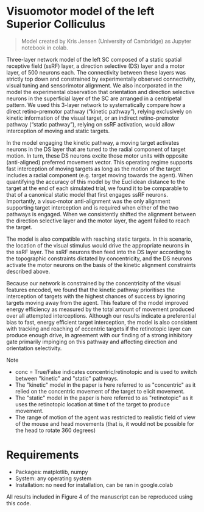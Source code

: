 # Visuomotor model of the left Superior Colliculus

>Model created by Kris Jensen (University of Cambridge) as Jupyter notebook in colab.

Three-layer network model of the left SC composed of a static spatial receptive field (ssRF) layer, a direction selective (DS) layer and a motor layer, of 500 neurons each. The connectivity between these layers was strictly top down and constrained by experimentally observed connectivity, visual tuning and sensorimotor alignment. We also incorporated in the model the experimental observation that orientation and direction selective neurons in the superficial layer of the SC are arranged in a centripetal pattern. We used this 3-layer network to systematically compare how a direct retino-premotor pathway (“kinetic pathway”), relying exclusively on kinetic information of the visual target, or an indirect retino-premotor pathway (“static pathway”), relying on ssRF activation, would allow interception of moving and static targets.

In the model engaging the kinetic pathway, a moving target activates neurons in the DS layer that are tuned to the radial component of target motion. In turn, these DS neurons excite those motor units with opposite (anti-aligned) preferred movement vector. This operating regime supports fast interception of moving targets as long as the motion of the target includes a radial component (e.g. target moving towards the agent). When quantifying the accuracy of this model by the Euclidean distance to the target at the end of each simulated trial, we found it to be comparable to that of a canonical static model that first engages ssRF neurons. Importantly, a visuo-motor anti-alignment was the only alignment supporting target interception and is required when either of the two pathways is engaged. When we consistently shifted the alignment between the direction selective layer and the motor layer, the agent failed to reach the target. 

The model is also compatible with reaching static targets. In this scenario, the location of the visual stimulus would drive the appropriate neurons in the ssRF layer. The ssRF neurons then feed into the DS layer according to the topographic constraints dictated by concentricity, and the DS neurons activate the motor neurons on the basis of the kinetic alignment constraints described above.

Because our network is constrained by the concentricity of the visual features encoded, we found that the kinetic pathway prioritises the interception of targets with the highest chances of success by ignoring targets moving away from the agent. This feature of the model improved energy efficiency as measured by the total amount of movement produced over all attempted interceptions. Although our results indicate a preferential bias to fast, energy efficient target interception, the model is also consistent with tracking and reaching of eccentric targets if the retinotopic layer can produce enough drive, in agreement with our finding of a strong inhibitory gate primarily impinging on this pathway and affecting direction and orientation selectivity.


>[!NOTE]
>* conc = True/False indicates concentric/retinotopic and is used to switch between "kinetic" and "static" pathways.
>* The "kinetic" model in the paper is here referred to as "concentric" as it relied on the concentric movement of the target to elicit movement.
>* The "static" model in the paper is here referred to as "retinotopic" as it uses the retinotopic location at time t of the target to produce movement.
>* The range of motion of the agent was restricted to realistic field of view of the mouse and head movements (that is, it would not be possible for the head to rotate 360 degrees)

# Requirements
- Packages: matplotlib, numpy
- System: any operating system
- Installation: no need for installation, can be ran in google.colab

All results included in Figure 4 of the manuscript can be reproduced using this code.
